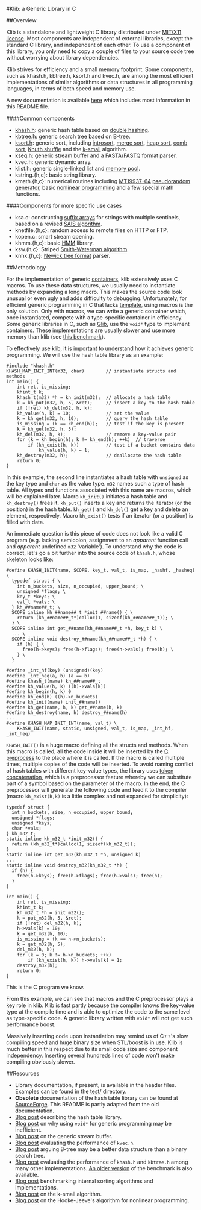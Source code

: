 #Klib: a Generic Library in C

##<a name="overview"></a>Overview

Klib is a standalone and lightweight C library distributed under [MIT/X11
license][1]. Most components are independent of external libraries, except the
standard C library, and independent of each other. To use a component of this
library, you only need to copy a couple of files to your source code tree
without worrying about library dependencies.

Klib strives for efficiency and a small memory footprint. Some components, such
as khash.h, kbtree.h, ksort.h and kvec.h, are among the most efficient
implementations of similar algorithms or data structures in all programming
languages, in terms of both speed and memory use.

A new documentation is available [here](http://attractivechaos.github.io/klib/)
which includes most information in this README file.

####Common components

* [khash.h][khash]: generic hash table based on [double hashing][2].
* [kbtree.h][kbtree]: generic search tree based on [B-tree][3].
* [ksort.h][ksort]: generic sort, including [introsort][4], [merge sort][5], [heap sort][6], [comb sort][7], [Knuth shuffle][8] and the [k-small][9] algorithm.
* [kseq.h][kseq]: generic stream buffer and a [FASTA][10]/[FASTQ][11] format parser.
* kvec.h: generic dynamic array.
* klist.h: generic single-linked list and [memory pool][12].
* kstring.{h,c}: basic string library.
* kmath.{h,c}: numerical routines including [MT19937-64][13] [pseudorandom generator][14], basic [nonlinear programming][15] and a few special math functions.

####Components for more specific use cases

* ksa.c: constructing [suffix arrays][16] for strings with multiple sentinels, based on a revised [SAIS algorithm][17].
* knetfile.{h,c}: random access to remote files on HTTP or FTP.
* kopen.c: smart stream opening.
* khmm.{h,c}: basic [HMM][18] library.
* ksw.(h,c}: Striped [Smith-Waterman algorithm][19].
* knhx.{h,c}: [Newick tree format][20] parser.


##<a name="methodology"></a>Methodology

For the implementation of generic [containers][21], klib extensively uses C
macros. To use these data structures, we usually need to instantiate methods by
expanding a long macro. This makes the source code look unusual or even ugly
and adds difficulty to debugging. Unfortunately, for efficient generic
programming in C that lacks [template][22], using macros is the only
solution. Only with macros, we can write a generic container which, once
instantiated, compete with a type-specific container in efficiency. Some
generic libraries in C, such as [Glib][23], use the `void*` type to implement
containers. These implementations are usually slower and use more memory than
klib (see [this benchmark][31]).

To effectively use klib, it is important to understand how it achieves generic
programming. We will use the hash table library as an example:

    #include "khash.h"
    KHASH_MAP_INIT_INT(m32, char)        // instantiate structs and methods
    int main() {
        int ret, is_missing;
        khint_t k;
        khash_t(m32) *h = kh_init(m32);  // allocate a hash table
        k = kh_put(m32, h, 5, &ret);     // insert a key to the hash table
        if (!ret) kh_del(m32, h, k);
        kh_value(h, k) = 10;             // set the value
        k = kh_get(m32, h, 10);          // query the hash table
        is_missing = (k == kh_end(h));   // test if the key is present
        k = kh_get(m32, h, 5);
        kh_del(m32, h, k);               // remove a key-value pair
        for (k = kh_begin(h); k != kh_end(h); ++k)  // traverse
            if (kh_exist(h, k))          // test if a bucket contains data
    			kh_value(h, k) = 1;
        kh_destroy(m32, h);              // deallocate the hash table
        return 0;
    }

In this example, the second line instantiates a hash table with `unsigned` as
the key type and `char` as the value type. `m32` names such a type of hash table.
All types and functions associated with this name are macros, which will be
explained later. Macro `kh_init()` initiates a hash table and `kh_destroy()`
frees it. `kh_put()` inserts a key and returns the iterator (or the position)
in the hash table. `kh_get()` and `kh_del()` get a key and delete an element,
respectively. Macro `kh_exist()` tests if an iterator (or a position) is filled
with data.

An immediate question is this piece of code does not look like a valid C
program (e.g. lacking semicolon, assignment to an _apparent_ function call and
_apparent_ undefined `m32` 'variable'). To understand why the code is correct,
let's go a bit further into the source code of `khash.h`, whose skeleton looks
like:

    #define KHASH_INIT(name, SCOPE, key_t, val_t, is_map, _hashf, _hasheq) \
      typedef struct { \
        int n_buckets, size, n_occupied, upper_bound; \
        unsigned *flags; \
        key_t *keys; \
        val_t *vals; \
      } kh_##name##_t; \
      SCOPE inline kh_##name##_t *init_##name() { \
        return (kh_##name##_t*)calloc(1, sizeof(kh_##name##_t)); \
      } \
      SCOPE inline int get_##name(kh_##name##_t *h, key_t k) \
      ... \
      SCOPE inline void destroy_##name(kh_##name##_t *h) { \
        if (h) { \
          free(h->keys); free(h->flags); free(h->vals); free(h); \
        } \
      }
    
    #define _int_hf(key) (unsigned)(key)
    #define _int_heq(a, b) (a == b)
    #define khash_t(name) kh_##name##_t
    #define kh_value(h, k) ((h)->vals[k])
    #define kh_begin(h, k) 0
    #define kh_end(h) ((h)->n_buckets)
    #define kh_init(name) init_##name()
    #define kh_get(name, h, k) get_##name(h, k)
    #define kh_destroy(name, h) destroy_##name(h)
    ...
    #define KHASH_MAP_INIT_INT(name, val_t) \
    	KHASH_INIT(name, static, unsigned, val_t, is_map, _int_hf, _int_heq)

`KHASH_INIT()` is a huge macro defining all the structs and methods. When this
macro is called, all the code inside it will be inserted by the [C
preprocess][37] to the place where it is called. If the macro is called
multiple times, multiple copies of the code will be inserted. To avoid naming
conflict of hash tables with different key-value types, the library uses [token
concatenation][36], which is a preprocessor feature whereby we can substitute
part of a symbol based on the parameter of the macro. In the end, the C
preprocessor will generate the following code and feed it to the compiler
(macro `kh_exist(h,k)` is a little complex and not expanded for simplicity):

    typedef struct {
      int n_buckets, size, n_occupied, upper_bound;
      unsigned *flags;
      unsigned *keys;
      char *vals;
    } kh_m32_t;
    static inline kh_m32_t *init_m32() {
      return (kh_m32_t*)calloc(1, sizeof(kh_m32_t));
    }
    static inline int get_m32(kh_m32_t *h, unsigned k)
    ...
    static inline void destroy_m32(kh_m32_t *h) {
      if (h) {
        free(h->keys); free(h->flags); free(h->vals); free(h);
      }
    }

	int main() {
		int ret, is_missing;
		khint_t k;
		kh_m32_t *h = init_m32();
		k = put_m32(h, 5, &ret);
		if (!ret) del_m32(h, k);
		h->vals[k] = 10;
		k = get_m32(h, 10);
		is_missing = (k == h->n_buckets);
		k = get_m32(h, 5);
		del_m32(h, k);
		for (k = 0; k != h->n_buckets; ++k)
			if (kh_exist(h, k)) h->vals[k] = 1;
		destroy_m32(h);
		return 0;
	}

This is the C program we know.

From this example, we can see that macros and the C preprocessor plays a key
role in klib. Klib is fast partly because the compiler knows the key-value
type at the compile time and is able to optimize the code to the same level
as type-specific code. A generic library written with `void*` will not get such
performance boost.

Massively inserting code upon instantiation may remind us of C++'s slow
compiling speed and huge binary size when STL/boost is in use. Klib is much
better in this respect due to its small code size and component independency.
Inserting several hundreds lines of code won't make compiling obviously slower.

##<a name="resources"></a>Resources

* Library documentation, if present, is available in the header files. Examples
can be found in the [test/][24] directory.
* **Obsolete** documentation of the hash table library can be found at
[SourceForge][25]. This README is partly adapted from the old documentation.
* [Blog post][26] describing the hash table library.
* [Blog post][27] on why using `void*` for generic programming may be inefficient.
* [Blog post][28] on the generic stream buffer.
* [Blog post][29] evaluating the performance of `kvec.h`.
* [Blog post][30] arguing B-tree may be a better data structure than a binary search tree.
* [Blog post][31] evaluating the performance of `khash.h` and `kbtree.h` among many other implementations.
[An older version][33] of the benchmark is also available.
* [Blog post][34] benchmarking internal sorting algorithms and implementations.
* [Blog post][32] on the k-small algorithm.
* [Blog post][35] on the Hooke-Jeeve's algorithm for nonlinear programming.

[1]: http://en.wikipedia.org/wiki/MIT_License
[2]: http://en.wikipedia.org/wiki/Double_hashing
[3]: http://en.wikipedia.org/wiki/B-tree
[4]: http://en.wikipedia.org/wiki/Introsort
[5]: http://en.wikipedia.org/wiki/Merge_sort
[6]: http://en.wikipedia.org/wiki/Heapsort
[7]: http://en.wikipedia.org/wiki/Comb_sort
[8]: http://en.wikipedia.org/wiki/Fisher-Yates_shuffle
[9]: http://en.wikipedia.org/wiki/Selection_algorithm
[10]: http://en.wikipedia.org/wiki/FASTA_format
[11]: http://en.wikipedia.org/wiki/FASTQ_format
[12]: http://en.wikipedia.org/wiki/Memory_pool
[13]: http://en.wikipedia.org/wiki/Mersenne_twister
[14]: http://en.wikipedia.org/wiki/Pseudorandom_generator
[15]: http://en.wikipedia.org/wiki/Nonlinear_programming
[16]: http://en.wikipedia.org/wiki/Suffix_array
[17]: https://sites.google.com/site/yuta256/sais
[18]: http://en.wikipedia.org/wiki/Hidden_Markov_model
[19]: http://en.wikipedia.org/wiki/Smith-Waterman_algorithm
[20]: http://en.wikipedia.org/wiki/Newick_format
[21]: http://en.wikipedia.org/wiki/Container_(abstract_data_type)
[22]: http://en.wikipedia.org/wiki/Template_(C%2B%2B)
[23]: http://en.wikipedia.org/wiki/GLib
[24]: https://github.com/attractivechaos/klib/tree/master/test
[25]: http://klib.sourceforge.net/
[26]: http://attractivechaos.wordpress.com/2008/09/02/implementing-generic-hash-library-in-c/
[27]: http://attractivechaos.wordpress.com/2008/10/02/using-void-in-generic-c-programming-may-be-inefficient/
[28]: http://attractivechaos.wordpress.com/2008/10/11/a-generic-buffered-stream-wrapper/
[29]: http://attractivechaos.wordpress.com/2008/09/19/c-array-vs-c-vector/
[30]: http://attractivechaos.wordpress.com/2008/09/24/b-tree-vs-binary-search-tree/
[31]: http://attractivechaos.wordpress.com/2008/10/07/another-look-at-my-old-benchmark/
[32]: http://attractivechaos.wordpress.com/2008/09/13/calculating-median/
[33]: http://attractivechaos.wordpress.com/2008/08/28/comparison-of-hash-table-libraries/
[34]: http://attractivechaos.wordpress.com/2008/08/28/comparison-of-internal-sorting-algorithms/
[35]: http://attractivechaos.wordpress.com/2008/08/24/derivative-free-optimization-dfo/
[36]: http://en.wikipedia.org/wiki/C_preprocessor#Token_concatenation
[37]: http://en.wikipedia.org/wiki/C_preprocessor

[kbtree]: http://attractivechaos.github.io/klib/#KBtree%3A%20generic%20ordered%20map:%5B%5BKBtree%3A%20generic%20ordered%20map%5D%5D
[khash]: http://attractivechaos.github.io/klib/#Khash%3A%20generic%20hash%20table:%5B%5BKhash%3A%20generic%20hash%20table%5D%5D
[kseq]: http://attractivechaos.github.io/klib/#Kseq%3A%20stream%20buffer%20and%20FASTA%2FQ%20parser:%5B%5BKseq%3A%20stream%20buffer%20and%20FASTA%2FQ%20parser%5D%5D
[ksort]: http://attractivechaos.github.io/klib/#Ksort%3A%20sorting%2C%20shuffling%2C%20heap%20and%20k-small:%5B%5BKsort%3A%20sorting%2C%20shuffling%2C%20heap%20and%20k-small%5D%5D

